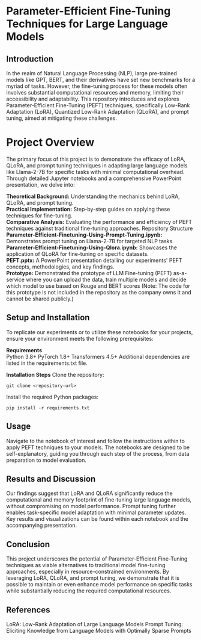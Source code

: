 # Parameter-Efficient Fine-Tuning Techniques for Large Language Models
## Introduction
In the realm of Natural Language Processing (NLP), large pre-trained models like GPT, BERT, and their derivatives have set new benchmarks for a myriad of tasks. However, the fine-tuning process for these models often involves substantial computational resources and memory, limiting their accessibility and adaptability. This repository introduces and explores Parameter-Efficient Fine-Tuning (PEFT) techniques, specifically Low-Rank Adaptation (LoRA), Quantized Low-Rank Adaptation (QLoRA), and prompt tuning, aimed at mitigating these challenges.


# Project Overview
The primary focus of this project is to demonstrate the efficacy of LoRA, QLoRA, and prompt tuning techniques in adapting large language models like Llama-2-7B for specific tasks with minimal computational overhead. Through detailed Jupyter notebooks and a comprehensive PowerPoint presentation, we delve into:

**Theoretical Background:** Understanding the mechanics behind LoRA, QLoRA, and prompt tuning.\
**Practical Implementation:** Step-by-step guides on applying these techniques for fine-tuning.\
**Comparative Analysis:** Evaluating the performance and efficiency of PEFT techniques against traditional fine-tuning approaches.
Repository Structure\
**Parameter-Efficient-Finetuning-Using-Prompt-Tuning.ipynb:** Demonstrates prompt tuning on Llama-2-7B for targeted NLP tasks.\
**Parameter-Efficient-Finetuning-Using-Qlora.ipynb:** Showcases the application of QLoRA for fine-tuning on specific datasets.\
**PEFT.pptx:** A PowerPoint presentation detailing our experiments' PEFT concepts, methodologies, and key findings.\
**Prototype:** Demonstrated the prototype of LLM Fine-tuning (PEFT) as-a-service where you can upload the data, train multiple models and decide which model to use based on Rouge and BERT scores (Note: The code for this prototype is not included in the repository as the company owns it and cannot be shared publicly.)

## Setup and Installation
To replicate our experiments or to utilize these notebooks for your projects, ensure your environment meets the following prerequisites:

**Requirements**\
Python 3.8+
PyTorch 1.8+
Transformers 4.5+
Additional dependencies are listed in the requirements.txt file.

**Installation Steps**
Clone the repository:
```
git clone <repository-url>
```
Install the required Python packages:
```
pip install -r requirements.txt
```
## Usage
Navigate to the notebook of interest and follow the instructions within to apply PEFT techniques to your models. The notebooks are designed to be self-explanatory, guiding you through each step of the process, from data preparation to model evaluation.

## Results and Discussion
Our findings suggest that LoRA and QLoRA significantly reduce the computational and memory footprint of fine-tuning large language models, without compromising on model performance. Prompt tuning further enables task-specific model adaptation with minimal parameter updates. Key results and visualizations can be found within each notebook and the accompanying presentation.

## Conclusion
This project underscores the potential of Parameter-Efficient Fine-Tuning techniques as viable alternatives to traditional model fine-tuning approaches, especially in resource-constrained environments. By leveraging LoRA, QLoRA, and prompt tuning, we demonstrate that it is possible to maintain or even enhance model performance on specific tasks while substantially reducing the required computational resources.

## References
LoRA: Low-Rank Adaptation of Large Language Models
Prompt Tuning: Eliciting Knowledge from Language Models with Optimally Sparse Prompts
